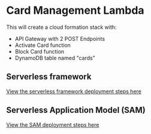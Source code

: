 # Card Management Lambda

This will create a cloud formation stack with:

- API Gateway with 2 POST Endpoints
- Activate Card function
- Block Card function
- DynamoDB table named "cards"

## Serverless framework

[View the serverless framework deployment steps here](/serverless_framework/README.md)

## Serverless Application Model (SAM)

[View the SAM deployment steps here](/sam/README.md)
